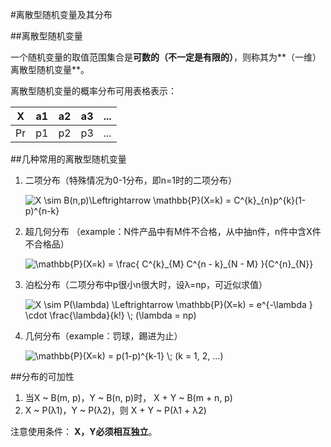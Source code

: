 #离散型随机变量及其分布

##离散型随机变量

一个随机变量的取值范围集合是**可数的（不一定是有限的）**，则称其为**（一维）离散型随机变量**。

离散型随机变量的概率分布可用表格表示：

| X     | a1     | a2     | a3     |...     |
| :-----: | :----:  | :----:  | :----:  |:----:  |
| Pr    | p1     | p2     | p3     |...     |

##几种常用的离散型随机变量

1. 二项分布（特殊情况为0-1分布，即n=1时的二项分布）
  
    <img src="http://latex.codecogs.com/gif.latex?X&space;\sim&space;B(n,p)\Leftrightarrow&space;\mathbb{P}(X=k)&space;=&space;C^{k}_{n}p^{k}(1-p)^{n-k}" title="X \sim B(n,p)\Leftrightarrow \mathbb{P}(X=k) = C^{k}_{n}p^{k}(1-p)^{n-k}" />

2. 超几何分布 （example：N件产品中有M件不合格，从中抽n件，n件中含X件不合格品）

    <img src="http://latex.codecogs.com/gif.latex?\mathbb{P}(X=k)&space;=&space;\frac{&space;C^{k}_{M}&space;C^{n&space;-&space;k}_{N&space;-&space;M}&space;}{C^{n}_{N}}" title="\mathbb{P}(X=k) = \frac{ C^{k}_{M} C^{n - k}_{N - M} }{C^{n}_{N}}" />

3. 泊松分布（二项分布中p很小n很大时，设λ=np，可近似求值）

    <img src="http://latex.codecogs.com/gif.latex?X&space;\sim&space;P(\lambda)&space;\Leftrightarrow&space;\mathbb{P}(X=k)&space;=&space;e^{-\lambda&space;}&space;\cdot&space;\frac{\lambda}{k!}&space;\;&space;(\lambda&space;=&space;np)" title="X \sim P(\lambda) \Leftrightarrow \mathbb{P}(X=k) = e^{-\lambda } \cdot \frac{\lambda}{k!} \; (\lambda = np)" />

4. 几何分布（example：罚球，踢进为止）
 
    <img src="http://latex.codecogs.com/gif.latex?\mathbb{P}(X=k)&space;=&space;p(1-p)^{k-1}&space;\;&space;(k&space;=&space;1,&space;2,&space;...)" title="\mathbb{P}(X=k) = p(1-p)^{k-1} \; (k = 1, 2, ...)" />

##分布的可加性

1. 当X ~ B(m, p)，Y ~ B(n, p)时， X + Y ~ B(m + n, p)
2. X ~ P(λ1)，Y ~ P(λ2)，则 X + Y ~ P(λ1 + λ2)

注意使用条件： **X，Y必须相互独立**。